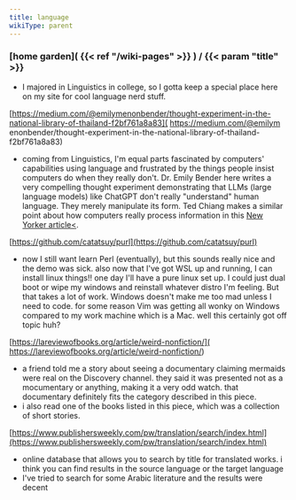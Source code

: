 ```yaml
---
title: language
wikiType: parent
---
```

### [home garden]( {{< ref "/wiki-pages" >}} ) / {{< param "title" >}}
- I majored in Linguistics in college, so I gotta keep a special place here on my site for cool language nerd stuff.

[https://medium.com/@emilymenonbender/thought-experiment-in-the-national-library-of-thailand-f2bf761a8a83](
https://medium.com/@emilym<br>enonbender/thought-experiment-in-the-national-library-of-thailand-f2bf761a8a83)
- coming from Linguistics, I'm equal parts fascinated by computers' capabilities using language and frustrated 
by the things people insist computers do when they really don't. Dr. Emily Bender here writes a very compelling 
thought experiment demonstrating that LLMs (large language models) like ChatGPT don't really "understand" 
human language. They merely manipulate its form. Ted Chiang makes a similar point about how computers really 
process information in this [New Yorker article<](
https://www.newyorker.com/tech/annals-of-technology/chatgpt-is-a-blurry-jpeg-of-the-web/).

[https://github.com/catatsuy/purl](https://github.com/catatsuy/purl)
- now I still want learn Perl (eventually), but this sounds really nice and the demo was sick. also now that I've 
got WSL up and running, I can install linux things!! one day I'll have a pure linux set up. I could just dual boot or wipe my windows and reinstall whatever distro I'm feeling. But that takes a lot of work. Windows doesn't make 
me too mad unless I need to code. for some reason Vim was getting all wonky on Windows compared to my work machine 
which is a Mac. well this certainly got off topic huh?

[https://lareviewofbooks.org/article/weird-nonfiction/](
https://lareviewofbooks.org/article/weird-nonfiction/)
- a friend told me a story about seeing a documentary claiming mermaids were real on the Discovery channel. they
said it was presented not as a mocumentary or anything, making it a very odd watch. that documentary definitely
fits the category described in this piece.
- i also read one of the books listed in this piece, which was a collection of short stories.

[https://www.publishersweekly.com/pw/translation/search/index.html](https://www.publishersweekly.com/pw/translation/search/index.html)
- online database that allows you to search by title for translated works. i think you can find results in the source language or the target language
- I've tried to search for some Arabic literature and the results were decent
